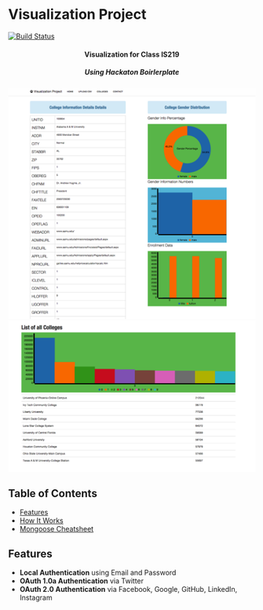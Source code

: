 Visualization Project
=======================
[![Build Status](https://travis-ci.org/dguardia/visualization219.svg)](https://travis-ci.org/dguardia/visualization219)
<h4 align="center">Visualization for Class IS219 </h4>
<h5 align="center">Using Hackaton Boirlerplate</h5>

![](https://github.com/dguardia/visualization219/blob/master/public/img/daveg2.png)
![](https://github.com/dguardia/visualization219/blob/master/public/img/daveg1.png)

Table of Contents
-----------------

- [Features](#features)
- [How It Works](#how-it-works-mini-guides)
- [Mongoose Cheatsheet](#mongoose-cheatsheet)

Features
--------

- **Local Authentication** using Email and Password
- **OAuth 1.0a Authentication** via Twitter
- **OAuth 2.0 Authentication** via Facebook, Google, GitHub, LinkedIn, Instagram
